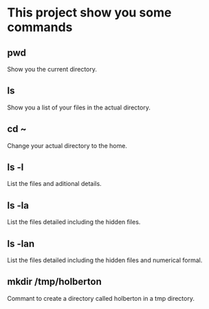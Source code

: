 # This project show you some commands
## pwd
Show you the current directory.

## ls
Show you a list of your files in the actual directory.

## cd ~
Change your actual directory to the home.

## ls -l
List the files and aditional details.

## ls -la
List the files detailed including the hidden files.

## ls -lan
List the files detailed including the hidden files and numerical formal.

## mkdir /tmp/holberton
Commant to create a directory called holberton in a tmp directory.
